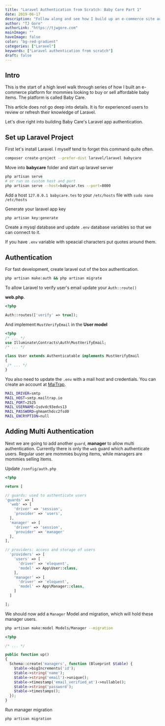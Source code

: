 ```yaml
---
title: "Laravel Authentication from Scratch: Baby Care Part 1"
date: 2019-06-17
description: "Follow along and see how I build up an e-commerce site authentication"
author: "TJ Gore"
authorLink: "https://tjwgore.com"
mainImage: ""
haveImage: false
color: "bg-red-gradient"
categories: ["Laravel"]
keywords: ["Laravel authentication from scratch"]
draft: false
---
```


## Intro 

This is the start of a high level walk through series of how I built an e-commerce platform for mommies looking to buy or sell affordable baby items. The platform is called Baby Care.

This article does not go deep into details. It is for experienced users to review or refresh their knowledge of Laravel.

Let's dive right into building Baby Care's Laravel app authentication.

## Set up Laravel Project

First let's install Laravel. I myself tend to forget this command quite often.

```bash
composer create-project --prefer-dist laravel/laravel babycare
```

Move into **babycare** folder and start up laravel server

```bash
php artisan serve
# or run on custom host and port
php artisan serve --host=babycar.tes --port=8000
```

Add a host `127.0.0.1 babycare.tes` to your `/etc/hosts` file with `sudo nano /etc/hosts`

Generate your laravel app key
```bash
php artisan key:generate
```
Create a mysql database and update `.env` database variables so that we can connect to it.

If you have `.env` variable with speacial characters put quotes around them.

## Authentication

For fast development, create laravel out of the box authentication.

```bash
php artisan make:auth && php artisan migrate
```

To allow Laravel to verify user's email update your `Auth::route()`

**web.php**. 
```php
<?php

Auth::routes(['verify' => true]);

```
 And implement `MustVerifyEmail` in the **User model**

 ```php
 <?php
/* ... */
use Illuminate\Contracts\Auth\MustVerifyEmail;
/* ... */

class User extends Authenticatable implements MustVerifyEmail
{
  /* ... */
}
 ```

You also need to update the `.env` with a mail host and credentials.
You can create an account at [MaiTrap](https://mailtrap.io).

```bash
MAIL_DRIVER=smtp
MAIL_HOST=smtp.mailtrap.io
MAIL_PORT=2525
MAIL_USERNAME=1sdvdc93edvs13
MAIL_PASSWORD=ghmamthdcc2fsd0
MAIL_ENCRYPTION=null
```

## Adding Multi Authentication

Next we are going to add another `guard`, **manager** to allow multi authentication. Currently there is only the `web` guard which authenticate users. Regular user are mommies buying items, while managers are mommies selling items. 

Update `/config/auth.php`

```php
<?php

return [

// guards: used to authenticate users 
'guards' => [
  'web' => [
    'driver' => 'session',
    'provider' => 'users',
  ],
  'manager' => [
    'driver' => 'session',
    'provider' => 'manager'
  ],
],

// providers: access and storage of users
  'providers' => [
    'users' => [
      'driver' => 'eloquent',
      'model' => App\User::class,
    ],
    'manager' => [
      'driver' => 'eloquent',
      'model' => App\Manager::class,
    ]
  ]

];
```

We should now add a `Manager` Model and migration, which will hold these manager users.

```bash
php artisan make:model Models/Manager --migration
```

```php
<?php

/* ... */

public function up()
{
  Schema::create('managers', function (Blueprint $table) {
    $table->bigIncrements('id');
    $table->string('name');
    $table->string('email')->unique();
    $table->timestamp('email_verified_at')->nullable();
    $table->string('password');
    $table->timestamps();
  });
}
```
Run manager migration

```bash
php artisan migration
```